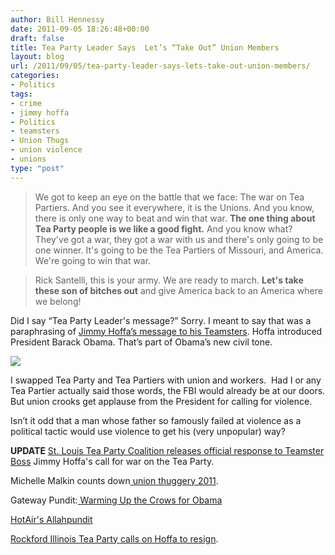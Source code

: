 ```yaml
---
author: Bill Hennessy
date: 2011-09-05 18:26:48+00:00
draft: false
title: Tea Party Leader Says  Let’s “Take Out” Union Members
layout: blog
url: /2011/09/05/tea-party-leader-says-lets-take-out-union-members/
categories:
- Politics
tags:
- crime
- jimmy hoffa
- Politics
- teamsters
- Union Thugs
- union violence
- unions
type: "post"
---
```


> We got to keep an eye on the battle that we face: The war on Tea Partiers. And you see it everywhere, it is the Unions. And you know, there is only one way to beat and win that war. **The one thing about Tea Party people is we like a good fight.** And you know what? They've got a war, they got a war with us and there's only going to be one winner. It's going to be the Tea Partiers of Missouri, and America. We're going to win that war.





> Rick Santelli, this is your army. We are ready to march. **Let's take these son of bitches out** and give America back to an America where we belong!



Did I say “Tea Party Leader's message?” Sorry. I meant to say that was a paraphrasing of [Jimmy Hoffa’s message to his Teamsters](https://www.realclearpolitics.com/video/2011/09/05/jimmy_hoffa_at_obama_event_on_gop_lets_take_these_son_of_bitches_out.html). Hoffa introduced President Barack Obama. That’s part of Obama’s new civil tone.

[![](https://19015-hennessysview.hennessysview.com/wp-content/uploads/2011/09/Jim-Hoffa-Jr.jpg)
](https://19015-hennessysview.hennessysview.com/wp-content/uploads/2011/09/Jim-Hoffa-Jr.jpg)

I swapped Tea Party and Tea Partiers with union and workers.  Had I or any Tea Partier actually said those words, the FBI would already be at our doors. But union crooks get applause from the President for calling for violence.

Isn’t it odd that a man whose father so famously failed at violence as a political tactic would use violence to get his (very unpopular) way?

**UPDATE** [St. Louis Tea Party Coalition releases official response to Teamster Boss](https://stlouisteaparty.com/2011/09/05/press-release-response-to-jimmy-hoffas-call-for-war/) Jimmy Hoffa's call for war on the Tea Party.

Michelle Malkin counts down[ union thuggery 2011](https://michellemalkin.com/2011/09/05/happy-labor-day-top-10-union-thug-moments-of-the-year/).

Gateway Pundit:[ Warming Up the Crows for Obama](https://www.thegatewaypundit.com/2011/09/teamster-leader-jimmy-hoffa-on-tea-party-take-these-son-of-a-bitches-out/)

[HotAir's Allahpundit](https://hotair.com/archives/2011/09/05/hoffa-at-obama-rally-we-need-to-take-these-tea-party-sons-of-bitches-out/)

[Rockford Illinois Tea Party calls on Hoffa to resign](https://dailycaller.com/2011/09/05/tea-party-group-to-hoffa-resign/).










